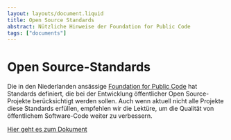 ```yaml
---
layout: layouts/document.liquid
title: Open Source Standards
abstract: Nützliche Hinweise der Foundation for Public Code
tags: ["documents"]
---
```


# Open Source-Standards

Die in den Niederlanden ansässige [Foundation for Public Code](https://publiccode.net/) hat Standards definiert, die bei der Entwicklung öffentlicher Open Source-Projekte berücksichtigt werden sollen. Auch wenn aktuell nicht alle Projekte diese Standards erfüllen, empfehlen wir die Lektüre, um die Qualität von öffentlichem Software-Code weiter zu verbessern.

[Hier geht es zum Dokument](https://standard.publiccode.net/)
